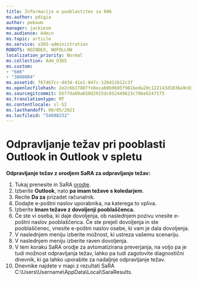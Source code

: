 ```yaml
---
title: Informacije o pooblastitev za 606
ms.author: pdigia
author: pebaum
manager: jackiesm
ms.audience: Admin
ms.topic: article
ms.service: o365-administration
ROBOTS: NOINDEX, NOFOLLOW
localization_priority: Normal
ms.collection: Adm_O365
ms.custom:
- "606"
- "3800004"
ms.assetid: f67467cc-d434-41e1-847c-120412b12c3f
ms.openlocfilehash: 2e2c6b17807fe8ecab0b9685f981beda20c122143d1036a9c03075552c5ca897
ms.sourcegitcommit: b5f7da89a650d2915dc652449623c78be6247175
ms.translationtype: MT
ms.contentlocale: sl-SI
ms.lasthandoff: 08/05/2021
ms.locfileid: "54088232"
---
```

# <a name="troubleshooting-delegation-in-outlook-and-outlook-on-the-web"></a>Odpravljanje težav pri pooblasti Outlook in Outlook v spletu

**Odpravljanje težav z orodjem SaRA za odpravljanje težav:**

1. Tukaj prenesite in SaRA [orodje](https://aka.ms/SaRA-SkypeForBusinessSignIn).
1. Izberite **Outlook**, nato **pa imam težave s koledarjem**.
1. Recite **Da za** prizadet računalnik.
1. Dodajte e-poštni naslov uporabnika, na katerega to vpliva.
1. Izberite **Imam težave z dovoljenji pooblaščenca.**
1. Če ste vi oseba, ki daje dovoljenja, ob naslednjem pozivu vnesite e-poštni naslov pooblaščenca. Če ste prejeli dovoljenja in ste pooblaščenec, vnesite e-poštni naslov osebe, ki vam je dala dovoljenja.
1. V naslednjem meniju izberite možnost, ki ustreza vašemu scenariju.
1. V naslednjem meniju izberite raven dovoljenja.
1. V tem koraku SaRA orodje za avtomatizirana preverjanja, na voljo pa je tudi možnost odpravljanja težav, lahko pa tudi zagotovite diagnostični dnevnik, ki ga lahko uporabite za nadaljnje odpravljanje težav.
1. Dnevnike najdete v mapi z rezultati SaRA C:\Users\Username\AppData\Local\SaraResults.
